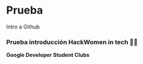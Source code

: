 # Prueba
Intro a Github

### Prueba introducción HackWomen in tech 💜💜

**Google Developer Student Clubs**
